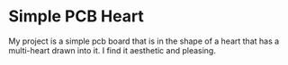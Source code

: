 # Simple PCB Heart 
My project is a simple pcb board that is in the shape of a heart that has a multi-heart drawn into it. I find it aesthetic and pleasing. 
